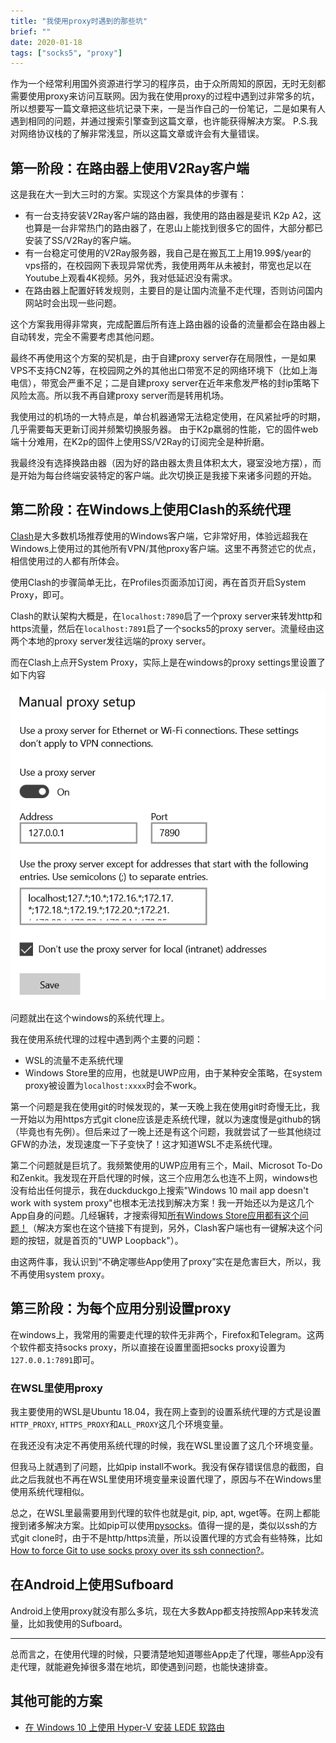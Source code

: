 ```yaml
---
title: "我使用proxy时遇到的那些坑"
brief: ""
date: 2020-01-18
tags: ["socks5", "proxy"]
---
```


作为一个经常利用国外资源进行学习的程序员，由于众所周知的原因，无时无刻都需要使用proxy来访问互联网。因为我在使用proxy的过程中遇到过非常多的坑，所以想要写一篇文章把这些坑记录下来，一是当作自己的一份笔记，二是如果有人遇到相同的问题，并通过搜索引擎查到这篇文章，也许能获得解决方案。
P.S.我对网络协议栈的了解非常浅显，所以这篇文章或许会有大量错误。

## 第一阶段：在路由器上使用V2Ray客户端

这是我在大一到大三时的方案。实现这个方案具体的步骤有：

- 有一台支持安装V2Ray客户端的路由器，我使用的路由器是斐讯 K2p A2，这也算是一台非常热门的路由器了，在恩山上能找到很多它的固件，大部分都已安装了SS/V2Ray的客户端。
- 有一台稳定可使用的V2Ray服务器，我自己是在搬瓦工上用19.99$/year的vps搭的，在校园网下表现异常优秀，我使用两年从未被封，带宽也足以在Youtube上观看4K视频。另外，我对低延迟没有需求。
- 在路由器上配置好转发规则，主要目的是让国内流量不走代理，否则访问国内网站时会出现一些问题。

这个方案我用得非常爽，完成配置后所有连上路由器的设备的流量都会在路由器上自动转发，完全不需要考虑其他问题。

最终不再使用这个方案的契机是，由于自建proxy server存在局限性，一是如果VPS不支持CN2等，在校园网之外的其他出口带宽不足的网络环境下（比如上海电信），带宽会严重不足；二是自建proxy server在近年来愈发严格的封ip策略下风险太高。所以我不再自建proxy server而是转用机场。

我使用过的机场的一大特点是，单台机器通常无法稳定使用，在风紧扯呼的时期，几乎需要每天更新订阅并频繁切换服务器。
由于K2p羸弱的性能，它的固件web端十分难用，在K2p的固件上使用SS/V2Ray的订阅完全是种折磨。

我最终没有选择换路由器（因为好的路由器太贵且体积太大，寝室没地方摆），而是开始为每台终端安装特定的客户端。此次切换正是我接下来诸多问题的开始。

## 第二阶段：在Windows上使用Clash的系统代理

[Clash](https://github.com/Dreamacro/clash)是大多数机场推荐使用的Windows客户端，它非常好用，体验远超我在Windows上使用过的其他所有VPN/其他proxy客户端。这里不再赘述它的优点，相信使用过的人都有所体会。

使用Clash的步骤简单无比，在Profiles页面添加订阅，再在首页开启System Proxy，即可。

Clash的默认架构大概是，在`localhost:7890`启了一个proxy server来转发http和https流量，然后在`localhost:7891`启了一个socks5的proxy server。流量经由这两个本地的proxy server发往远端的proxy server。

而在Clash上点开System Proxy，实际上是在windows的proxy settings里设置了如下内容

![test](https://raw.githubusercontent.com/Sphish/gitpress-docs/master/pictures/Image_20200118.png)

问题就出在这个windows的系统代理上。

我在使用系统代理的过程中遇到两个主要的问题：

- WSL的流量不走系统代理
- Windows Store里的应用，也就是UWP应用，由于某种安全策略，在system proxy被设置为`localhost:xxxx`时会不work。

第一个问题是我在使用git的时候发现的，某一天晚上我在使用git时奇慢无比，我一开始以为用https方式git clone应该是走系统代理，就以为速度慢是github的锅（毕竟也有先例）。但后来过了一晚上还是有这个问题，我就尝试了一些其他绕过GFW的办法，发现速度一下子变快了！这才知道WSL不走系统代理。

第二个问题就是巨坑了。我频繁使用的UWP应用有三个，Mail、Microsot To-Do和Zenkit。我发现在开启代理的时候，这三个应用怎么也连不上网，windows也没有给出任何提示，我在duckduckgo上搜索"Windows 10 mail app doesn't work with system proxy"也根本无法找到解决方案！我一开始还以为是这几个App自身的问题。几经辗转，才搜索得知[所有Windows Store应用都有这个问题！](http://disq.us/p/187u6gk)（解决方案也在这个链接下有提到，另外，Clash客户端也有一键解决这个问题的按钮，就是首页的"UWP Loopback"）。

由这两件事，我认识到“不确定哪些App使用了proxy”实在是危害巨大，所以，我不再使用system proxy。

## 第三阶段：为每个应用分别设置proxy

在windows上，我常用的需要走代理的软件无非两个，Firefox和Telegram。这两个软件都支持socks proxy，所以直接在设置里面把socks proxy设置为`127.0.0.1:7891`即可。

### 在WSL里使用proxy

我主要使用的WSL是Ubuntu 18.04，我在网上查到的设置系统代理的方式是设置`HTTP_PROXY`, `HTTPS_PROXY`和`ALL_PROXY`这几个环境变量。

在我还没有决定不再使用系统代理的时候，我在WSL里设置了这几个环境变量。

但我马上就遇到了问题，比如pip install不work。我没有保存错误信息的截图，自此之后我就也不再在WSL里使用环境变量来设置代理了，原因与不在Windows里使用系统代理相似。

总之，在WSL里最需要用到代理的软件也就是git, pip, apt, wget等。在网上都能搜到诸多解决方案。比如pip可以使用[pysocks](https://pypi.org/project/PySocks/)。值得一提的是，类似以ssh的方式git clone时，由于不是http/https流量，所以设置代理的方式会有些特殊，比如[How to force Git to use socks proxy over its ssh connection?](https://stackoverflow.com/a/58253407)。

## 在Android上使用Sufboard

Android上使用proxy就没有那么多坑，现在大多数App都支持按照App来转发流量，比如我使用的Sufboard。

---
总而言之，在使用代理的时候，只要清楚地知道哪些App走了代理，哪些App没有走代理，就能避免掉很多潜在地坑，即使遇到问题，也能快速排查。

## 其他可能的方案

- [在 Windows 10 上使用 Hyper-V 安装 LEDE 软路由](https://blog.skk.moe/post/hyper-v-win10-lede/)
